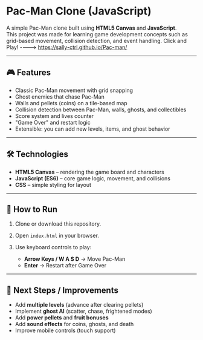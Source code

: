 # Pac-Man Clone (JavaScript)

A simple Pac-Man clone built using **HTML5 Canvas** and **JavaScript**.  
This project was made for learning game development concepts such as grid-based movement, collision detection, and event handling.
Click and Play! ----> https://sally-ctrl.github.io/Pac-man/

---

## 🎮 Features
- Classic Pac-Man movement with grid snapping  
- Ghost enemies that chase Pac-Man  
- Walls and pellets (coins) on a tile-based map  
- Collision detection between Pac-Man, walls, ghosts, and collectibles  
- Score system and lives counter  
- "Game Over" and restart logic  
- Extensible: you can add new levels, items, and ghost behavior

---

## 🛠️ Technologies
- **HTML5 Canvas** – rendering the game board and characters  
- **JavaScript (ES6)** – core game logic, movement, and collisions  
- **CSS** – simple styling for layout  

---

## 🚀 How to Run
1. Clone or download this repository.
2. Open `index.html` in your browser.
3. Use keyboard controls to play:

   - **Arrow Keys / W A S D** → Move Pac-Man  
   - **Enter** → Restart after Game Over  

---

## 🎯 Next Steps / Improvements
- Add **multiple levels** (advance after clearing pellets)  
- Implement **ghost AI** (scatter, chase, frightened modes)  
- Add **power pellets** and **fruit bonuses**  
- Add **sound effects** for coins, ghosts, and death  
- Improve mobile controls (touch support)  
